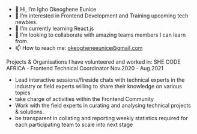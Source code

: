 - 👋 Hi, I’m Igho Okeoghene Eunice
- 👀 I’m interested in Frontend Development and Training upcoming tech newbies.
- 🌱 I’m currently learning React.js
- 💞️ I’m looking to collaborate with amazing teams members I can learn from.
- 📫 How to reach me: okeogheneeunice@gmail.com

Projects & Organisations I have volunteered and worked in:
SHE CODE AFRICA - Frontend Technical Coordinator 
Nov.2020 - Aug.2021
- Lead interactive sessions/fireside chats with technical experts in the industry or field experts willing to share their knowledge on various topics
- take charge of activities within the Frontend Community
- Work with the field experts in curating and analysing technical projects & solutions.
- be transparent in collating and reporting weekly statistics required for each participating team to scale into next stage

<!---
Igho-Okeoghene/Igho-Okeoghene is a ✨ special ✨ repository because its `README.md` (this file) appears on your GitHub profile.
You can click the Preview link to take a look at your changes.
--->
